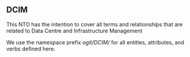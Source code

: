 DCIM
-----

This NTO has the intention to cover all terms and relationships that are related to Data Centre and Infrastructure Management

We use the namespace prefix *ogit/DCIM/* for all entities, attributes, and verbs defined here.

